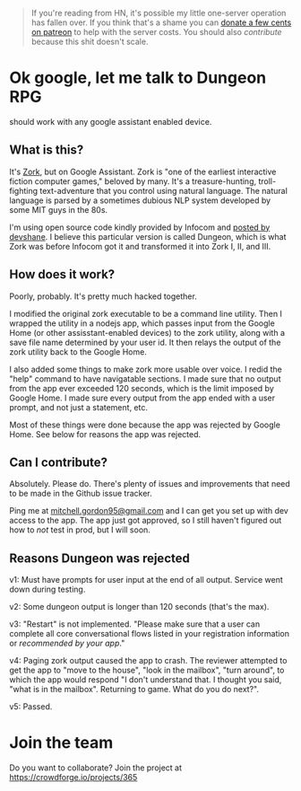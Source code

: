 > If you're reading from HN, it's possible my little one-server operation has fallen over. If you think that's a shame you can 
[donate a few cents on patreon](https://www.patreon.com/bePatron?u=2578801) to help with the server costs. You should also *contribute* because this shit doesn't scale.

# Ok google, let me talk to Dungeon RPG
should work with any google assistant enabled device.

## What is this?
It's [Zork](https://en.wikipedia.org/wiki/Zork), but on Google Assistant. Zork is "one of the earliest interactive fiction computer games," beloved by many. It's a treasure-hunting, troll-fighting text-adventure that you control using natural language. The natural language is parsed by a sometimes dubious NLP system developed by some MIT guys in the 80s. 

I'm using open source code kindly provided by Infocom and [posted by devshane](https://github.com/devshane/zork). I believe this particular version is called Dungeon, which is what Zork was before Infocom got it and transformed it into Zork I, II, and III. 

## How does it work?
Poorly, probably. It's pretty much hacked together.

I modified the original zork executable  to be a command line utility. Then I wrapped the utility in a nodejs app, which passes input from the Google Home (or other assisstant-enabled devices) to the zork utility, along with a save file name determined by your user id. It then relays the output of the zork utility back to the Google Home.

I also added some things to make zork more usable over voice. I redid the "help" command to have navigatable sections. I made sure that no output from the app ever exceeded 120 seconds, which is the limit imposed by Google Home. I made sure every output from the app ended with a user prompt, and not just a statement, etc.

Most of these things were done because the app was rejected by Google Home. See below for reasons the app was rejected.

## Can I contribute?

Absolutely. Please do. There's plenty of issues and improvements that need to be made in the Github issue tracker. 

Ping me at mitchell.gordon95@gmail.com and I can get you set up with dev access to the app. The app just got approved, so I still haven't figured out how to *not* test in prod, but I will soon.

## Reasons Dungeon was rejected

v1:
Must have prompts for user input at the end of all output. Service went down during testing.

v2:
Some dungeon output is longer than 120 seconds (that's the max).

v3:
"Restart" is not implemented. "Please make sure that a user can complete all core conversational flows listed in your registration information or *recommended by your app*."

v4:
Paging zork output caused the app to crash.
The reviewer attempted to get the app to "move to the house", "look in the mailbox", "turn around", to which the app would respond "I don't understand that. I thought you said, "what is in the mailbox". Returning to game. What do you do next?".

v5: Passed.

 # Join the team 
 Do you want to collaborate? Join the project at https://crowdforge.io/projects/365